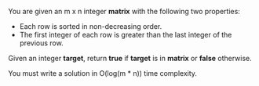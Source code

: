 You are given an m x n integer **matrix** with the following two properties:

- Each row is sorted in non-decreasing order.
- The first integer of each row is greater than the last integer of the previous row.

Given an integer **target**, return **true** if **target** is in **matrix** or **false** otherwise.

You must write a solution in O(log(m * n)) time complexity.